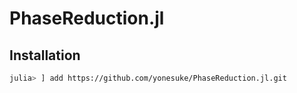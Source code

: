 # PhaseReduction.jl

## Installation
```bash
julia> ] add https://github.com/yonesuke/PhaseReduction.jl.git
```
